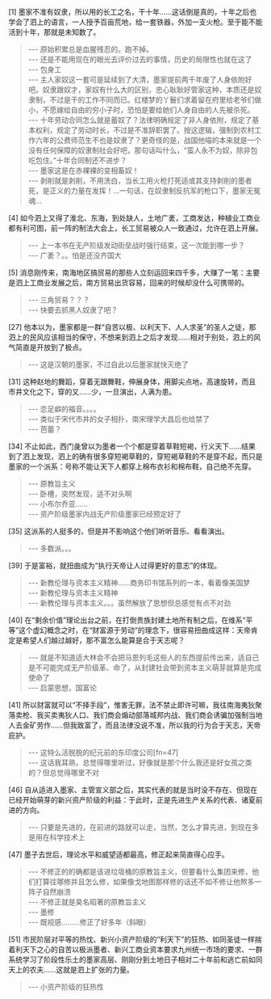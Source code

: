 
[1] 墨家不准有奴隶，所以用的长工之名，干十年……这话倒是真的，十年之后也学会了泗上的语言，一人授予百亩荒地，给一套铁器，外加一支火枪。至于能不能活到十年，那就是未知数了。
>--- 原始积累总是血腥残忍的。跑不掉。<br>
>--- 还是不能用现在的眼光去评价过去的事情，历史的局限性也就在这了<br>
>--- 包身工<br>
>--- 主人家奴这一套可是延续到了大清，墨家提前两千年废了人身依附好吧。奴隶跟奴才，家奴有什么大的区别，忠心耿耿好管家这种，本质还是奴隶制，不过是干的工作不同而已。红楼梦的丫鬟们求着留在府里给老爷们做小，不愿嫁给自由的穷小子时，恐怕是要给她们人身自由的人先被杀死。<br>
>--- 十年劳动合同怎么就是蓄奴了？法律明确规定了非人身依附，规定了基本权利，规定了劳动时长，不过是不准辞职罢了。按这逻辑，强制到农村工作六年的公费师范生不也是奴隶了？更奇怪的是，战国他喵的本来就是一个没有任何保障的奴隶制社会好吧，那句话叫什么，“蛮人永不为奴，除非包吃包住。”十年合同制还不进步？<br>
>--- 墨家这是在赤裸裸的变相畜奴！<br>
>--- 剥削就是剥削，不用洗白，当长工用火枪打死适或其支持剥削的墨者死，是正义的力量在发挥！…一句话，在奴隶制反抗军的枪口下，墨家无冤魂…<br>

[4] 如今泗上又得了淮北、东海，到处缺人，土地广袤，工商发达，种植业工商业都有利可图，前一阵的制法大会上，长工贸易被众人一致通过，允许在泗上开展。
>--- 上一本书在无产阶级发动街垒战时强行结束，这一次能到哪一步？<br>
>--- 广袤？。。怕是还没齐国大<br>

[5] 消息刚传来，南海地区搞贸易的那些人立刻运回来四千多，大赚了一笔：主要是泗上工商业发展之后，南方贸易出货容易，回来的时候却没什么可携带的。
>--- 三角贸易？？？<br>
>--- 快要去抓黑人奴隶了吧？<br>

[27] 他本以为，墨家都是一群“自苦以极、以利天下、人人求圣”的圣人之徒，那泗上的民风应该相当的保守，不想来到泗上之后才发现……相对于别处，泗上的风气简直是开放到了极点。
>--- 这是汉朝的墨家，不过自此以后墨家就快灭绝了<br>

[31] 这种赵地的舞蹈，穿着无跟舞鞋，伸展身体，用脚尖点地，高速旋转，而且市井文化之下，穿的又……少，一旦演出，人满为患。
>--- 恋足癖的福音。。。。<br>
>--- 类似于宋代市井的女子相扑，南宋理学大昌后也给禁了<br>
>--- 芭蕾？<br>

[34] 不止如此，西门彘曾以为墨者一个个都是穿着草鞋短褐，行义天下……结果到了泗上发现，泗上的确有很多穿短褐草鞋的，穿短褐草鞋的不是穿不起，而只是墨家的一个派系：号称不能让天下人都穿上棉布衣衫和棉布鞋，自己绝不先穿。
>--- 原教旨主义<br>
>--- 卧槽，突然发现，适不对头啊<br>
>--- 小布尔乔亚……<br>
>--- 资产阶级墨家内战无产阶级墨家已经预定好了<br>

[35] 这派系的人挺多的，但是并不影响这个他们听听音乐、看看演出。
>--- 多数派。。。<br>

[39] 于是富裕，就扭曲成为“执行天帝让人过得更好的意志”的体现。
>--- 新教伦理与资本主义精神……商务印书馆系列的一本，看着像美国梦<br>
>--- 新教伦理与资本主义精神<br>
>--- 新教伦理与资本主义。。。虽然解放了思想但总感觉有点不对劲<br>

[40] 在“剩余价值”理论出台之前，在打倒贵族封建土地所有制之后，在维系“平等”这个虚幻概念之时，在“财富源于劳动”的理念下，很容易扭曲成这样：天帝肯定是希望人们越过越好，那不富怎么能算是合于天志呢？
>--- 就是不知道适大林会不会把马恩列毛这些人的东西提前传出来，适自己是不可能完成无产阶级革、命了，从封建社会带到资本主义萌芽就算是完成使命了<br>
>--- 启蒙思想，国富论<br>

[41] 所以财富就可以“不择手段”，惟害无罪，法不禁止即许可嘛，我往南海夷狄聚落卖枪、我买卖夷狄人口、我们商会煽动部落城邦内战、我们商会诱骗加强制当地人去金矿劳作……但我致富了，而且法律没说不准，所以我的行为合于天志，天帝庇护。
>--- 这特么活脱脱的纪元前的东印度公司[fn=47]<br>
>--- 这话我耳熟，总觉得哪里听过，好像就是那个什么我还是好女孩之类的？但总觉得哪里不对<br>

[46] 自从适进入墨家、主管宣义部之后，其实代表的就是当时没不存在、但现在已经开始萌芽的新兴资产阶级的利益：于此时，正是先进生产关系的代表、诸夏前进的方向。
>--- 只要是先进的，在前进的路就可以走，当然，怎么才算先进，到现在多是用在科学技术上<br>

[47] 墨子去世后，理论水平和威望适都最高，修正起来简直得心应手。
>--- 不修正的的确都是该进垃圾桶的原教旨主义，但要看什么集团来修，他们打算往哪修并且怎么修，如果像戈地图那样修的话还不如不修让他熬多一阵子自然崩溃<br>
>--- 不修正就是臭名昭著的原教旨主义<br>
>--- 墨修<br>
>--- 既视感………修正了好多年（斜眼）<br>

[51] 市民阶层对平等的热忱、新兴小资产阶级的“利天下”的狂热、如同圣徒一样揣着利天下之心的自苦以极派墨者、新兴工商业资本要求九州统一市场的要求、一群系统学习了阶段性乐土的墨家高层、刚刚分到土地日子相对二十年前和逃亡前如同天上的农夫……这就是泗上扩张的力量。
>--- 小资产阶级的狂热性<br>
